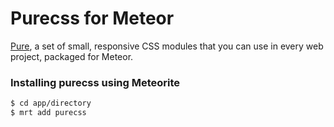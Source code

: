 # Purecss for Meteor

[Pure](http://purecss.io/), a set of small, responsive CSS modules that you can use in every web project, packaged for Meteor.

### Installing purecss using Meteorite

``` sh
$ cd app/directory
$ mrt add purecss
```